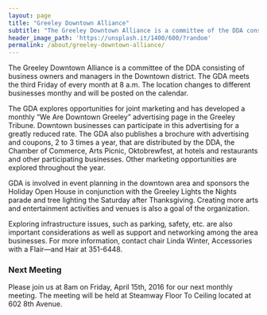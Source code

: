 ```yaml
---
layout: page
title: "Greeley Downtown Alliance"
subtitle: "The Greeley Downtown Alliance is a committee of the DDA consisting of business owners and managers in the Downtown district."
header_image_path: 'https://unsplash.it/1400/600/?random' 
permalink: /about/greeley-downtown-alliance/
---
```


The Greeley Downtown Alliance is a committee of the DDA consisting of business owners and managers in the Downtown district. The GDA meets the third Friday of every month at 8 a.m. The location changes to different businesses monthy and will be posted on the calendar.

The GDA explores opportunities for joint marketing and has developed a monthly “We Are Downtown Greeley” advertising page in the Greeley Tribune. Downtown businesses can participate in this advertising for a greatly reduced rate. The GDA also publishes a brochure with advertising and coupons, 2 to 3 times a year, that are distributed by the DDA, the Chamber of Commerce, Arts Picnic, Oktobrewfest, at hotels and restaurants and other participating businesses. Other marketing opportunities are explored throughout the year.

GDA is involved in event planning in the downtown area and sponsors the Holiday Open House in conjunction with the Greeley Lights the Nights parade and tree lighting the Saturday after Thanksgiving. Creating more arts and entertainment activities and venues is also a goal of the organization.

Exploring infrastructure issues, such as parking, safety, etc. are also important considerations as well as support and networking among the area businesses.
For more information, contact chair Linda Winter, Accessories with a Flair—and Hair at 351-6448.

### Next Meeting
Please join us at 8am on Friday, April 15th, 2016 for our next monthly meeting. The meeting will be held at Steamway Floor To Ceiling located at 602 8th Avenue.